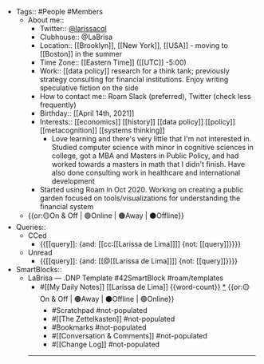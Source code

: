 - Tags:: #People #Members
    - About me::
        - Twitter:: [@larissacql](https://twitter.com/larissacql)
        - Clubhouse:: @LaBrisa
        - Location:: [[Brooklyn]], [[New York]], [[USA]] - moving to [[Boston]] in the summer
        - Time Zone:: [[Eastern Time]] ([[UTC]] -5:00)
        - Work:: [[data policy]] research for a think tank; previously strategy consulting for financial institutions.  Enjoy writing speculative fiction on the side
        - How to contact me:: Roam Slack (preferred), Twitter (check less frequently)
        - Birthday:: [[April 14th, 2021]]
        - Interests:: [[economics]] [[history]] [[data policy]] [[policy]] [[metacognition]] [[systems thinking]]
            - Love learning and there's very little that I'm not interested in.  Studied computer science with minor in cognitive sciences in college, got a MBA and Masters in Public Policy, and had worked towards a masters in math that I didn't finish.  Have also done consulting work in healthcare and international development
        - Started using Roam in Oct 2020.  Working on creating a public garden focused on tools/visualizations for understanding the financial system
    - {{or:🟡On & Off | 🟢Online | 🟠Away | ⚫️Offline}}
- Queries::
    - CCed
        - {{[[query]]: {and: [[cc:[[Larissa de Lima]]]] {not: [[query]]}}}}
    - Unread
        - {{[[query]]: {and: [[@[[Larissa de Lima]]]] {not: [[query]]}}}}
- SmartBlocks::
    - LaBrisa — .DNP Template #42SmartBlock #roam/templates
        - #[[My Daily Notes]] [[Larissa de Lima]] {{word-count}} [*]([[ldl]]) {{or:🟡On & Off | 🟠Away | ⚫️Offline | 🟢Online}}
            - #Scratchpad #not-populated
            - #[[The Zettelkasten]] #not-populated
            - #Bookmarks #not-populated
            - #[[Conversation & Comments]] #not-populated
            - #[[Change Log]] #not-populated
        - ---
